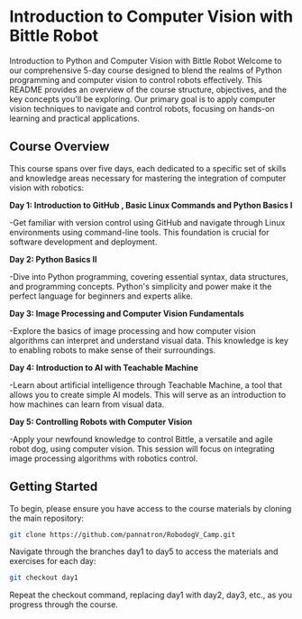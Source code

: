 # Introduction to  Computer Vision with Bittle Robot

Introduction to Python and Computer Vision with Bittle Robot
Welcome to our comprehensive 5-day course designed to blend the realms of Python programming and computer vision to control robots effectively. This README provides an overview of the course structure, objectives, and the key concepts you'll be exploring. Our primary goal is to apply computer vision techniques to navigate and control robots, focusing on hands-on learning and practical applications.

## Course Overview
This course spans over five days, each dedicated to a specific set of skills and knowledge areas necessary for mastering the integration of computer vision with robotics:

**Day 1: Introduction to GitHub , Basic Linux Commands and Python Basics I**
  
  -Get familiar with version control using GitHub and navigate through Linux environments using command-line tools. This foundation is crucial for software development and deployment.

**Day 2: Python Basics II**
  
  -Dive into Python programming, covering essential syntax, data structures, and programming concepts. Python's simplicity and power make it the perfect language for beginners and experts alike.

**Day 3: Image Processing and Computer Vision Fundamentals**

  -Explore the basics of image processing and how computer vision algorithms can interpret and understand visual data. This knowledge is key to enabling robots to make sense of their surroundings.

**Day 4: Introduction to AI with Teachable Machine**

  -Learn about artificial intelligence through Teachable Machine, a tool that allows you to create simple AI models. This will serve as an introduction to how machines can learn from visual data.

**Day 5: Controlling Robots with Computer Vision**
  
  -Apply your newfound knowledge to control Bittle, a versatile and agile robot dog, using computer vision. This session will focus on integrating image processing algorithms with robotics control.

## Getting Started
To begin, please ensure you have access to the course materials by cloning the main repository:

```bash
git clone https://github.com/pannatron/RobodogV_Camp.git
```

Navigate through the branches day1 to day5 to access the materials and exercises for each day:
```bash
git checkout day1
```
Repeat the checkout command, replacing day1 with day2, day3, etc., as you progress through the course.





